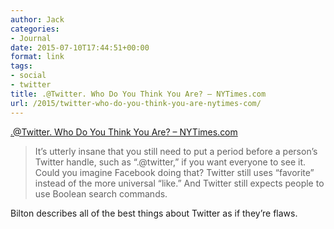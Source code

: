```yaml
---
author: Jack
categories:
- Journal
date: 2015-07-10T17:44:51+00:00
format: link
tags:
- social
- twitter
title: .@Twitter. Who Do You Think You Are? – NYTimes.com
url: /2015/twitter-who-do-you-think-you-are-nytimes-com/
---
```


[.@Twitter. Who Do You Think You Are? &#8211; NYTimes.com][1]

> It’s utterly insane that you still need to put a period before a person’s Twitter handle, such as “.@twitter,” if you want everyone to see it. Could you imagine Facebook doing that? Twitter still uses “favorite” instead of the more universal “like.” And Twitter still expects people to use Boolean search commands.

Bilton describes all of the best things about Twitter as if they’re flaws.

 [1]: http://mobile.nytimes.com/2015/07/09/style/twitter-who-do-you-think-you-are.html?smid=tw-share&_r=2&referrer=